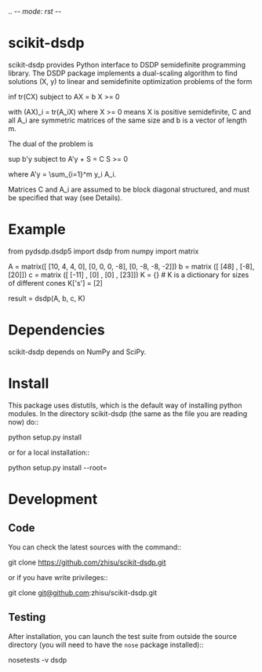 .. -*- mode: rst -*-

scikit-dsdp
==============

scikit-dsdp provides Python interface to DSDP semidefinite programming library. The DSDP package implements a dual-scaling algorithm to find solutions (X, y) to linear and semidefinite optimization problems of the form

inf tr(CX)
subject to AX = b
X >= 0

with (AX)_i = tr(A_iX) where X >= 0 means X is positive semidefinite, C and all A_i are symmetric matrices of the same size and b is a vector of length m.

The dual of the problem is

sup b'y
subject to A'y + S = C
S >= 0

where A'y = \sum_{i=1}^m y_i A_i.

Matrices C and A_i are assumed to be block diagonal structured, and must be specified that way (see Details).

Example
============

from pydsdp.dsdp5 import dsdp 
from numpy import matrix

A = matrix([
    [10, 4, 4, 0],
    [0, 0, 0, -8],
    [0, -8, -8, -2]])
b = matrix ([
    [48] ,
    [-8],
    [20]])
c = matrix ([
    [-11] ,
    [0] ,
    [0] ,
    [23]])
K = {} # K is a dictionary for sizes of different cones
K['s'] = [2]

result = dsdp(A, b, c, K)

Dependencies
============

scikit-dsdp depends on NumPy and SciPy.

Install
=======

This package uses distutils, which is the default way of installing python
modules. In the directory scikit-dsdp (the same as the file you are reading
now) do::

  python setup.py install

or for a local installation::

  python setup.py install --root=<DIRECTORY>

Development
===========

Code
----

You can check the latest sources with the command::

  git clone https://github.com/zhisu/scikit-dsdp.git

or if you have write privileges::

  git clone git@github.com:zhisu/scikit-dsdp.git

Testing
-------

After installation, you can launch the test suite from outside the
source directory (you will need to have the ``nose`` package installed)::

  nosetests -v dsdp
